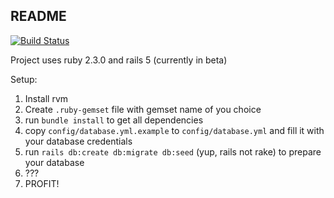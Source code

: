 ## README
[![Build Status](https://travis-ci.org/korkuje/web-backend.svg?branch=master)](https://travis-ci.org/korkuje/web-backend)

Project uses ruby 2.3.0 and rails 5 (currently in beta)

Setup: 
1. Install rvm
2. Create `.ruby-gemset` file with gemset name of you choice
3. run `bundle install` to get all dependencies
4. copy `config/database.yml.example` to `config/database.yml` and fill it with your database credentials
5. run `rails db:create db:migrate db:seed` (yup, rails not rake) to prepare your database
6. ???
7. PROFIT!
